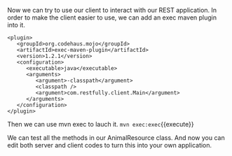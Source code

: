 Now we can try to use our client to interact with our REST application. In order to make the client easier to use, we can add an exec maven plugin into it.
```
<plugin>
   <groupId>org.codehaus.mojo</groupId>
   <artifactId>exec-maven-plugin</artifactId>
   <version>1.2.1</version>
   <configuration>
      <executable>java</executable>
      <arguments>
         <argument>-classpath</argument>
         <classpath />
         <argument>com.restfully.client.Main</argument>
      </arguments>
   </configuration>
</plugin>
```
Then we can use mvn exec to lauch it.
`mvn exec:exec`{{execute}}

We can test all the methods in our AnimalResource class. And now you can edit both server and client codes to turn this into your own application.
